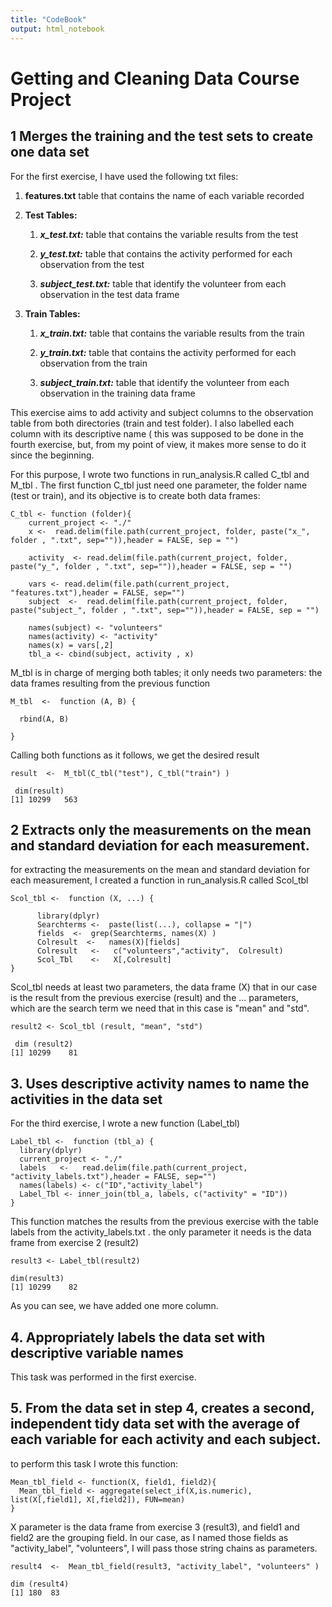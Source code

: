 ```yaml
---
title: "CodeBook"
output: html_notebook
---
```


# **Getting and Cleaning Data Course Project**

## 1 Merges the training and the test sets to create one data set

For the first exercise, I have used the following txt files:

1.  **features.txt** table that contains the name of each variable recorded

2.  **Test Tables:**

    1.  ***x_test.txt:*** table that contains the variable results from the test

    2.  ***y_test.txt:*** table that contains the activity performed for each observation from the test

    3.  ***subject_test.txt:*** table that identify the volunteer from each observation in the test data frame

3.  **Train Tables:**

    1.  ***x_train.txt:*** table that contains the variable results from the train

    2.  ***y_train.txt:*** table that contains the activity performed for each observation from the train

    3.  ***subject_train.txt:*** table that identify the volunteer from each observation in the training data frame

This exercise aims to add activity and subject columns to the observation table from both directories (train and test folder). I also labelled each column with its descriptive name ( this was supposed to be done in the fourth exercise, but, from my point of view, it makes more sense to do it since the beginning.

For this purpose, I wrote two functions in run_analysis.R called C_tbl and M_tbl . The first function C_tbl just need one parameter, the folder name (test or train), and its objective is to create both data frames:

```{r}
C_tbl <- function (folder){
    current_project <- "./"
    x <-  read.delim(file.path(current_project, folder, paste("x_", folder , ".txt", sep="")),header = FALSE, sep = "")
    
    activity  <- read.delim(file.path(current_project, folder, paste("y_", folder , ".txt", sep="")),header = FALSE, sep = "")
    
    vars <- read.delim(file.path(current_project, "features.txt"),header = FALSE, sep="")
    subject  <-  read.delim(file.path(current_project, folder, paste("subject_", folder , ".txt", sep="")),header = FALSE, sep = "")
    
    names(subject) <- "volunteers"
    names(activity) <- "activity"
    names(x) = vars[,2]
    tbl_a <- cbind(subject, activity , x)
```

M_tbl is in charge of merging both tables; it only needs two parameters: the data frames resulting from the previous function

```{r}
M_tbl  <-  function (A, B) {
  
  rbind(A, B)
  
}
```

Calling both functions as it follows, we get the desired result

```{r}
result  <-  M_tbl(C_tbl("test"), C_tbl("train") )
```

     dim(result)
    [1] 10299   563

## 2 Extracts only the measurements on the mean and standard deviation for each measurement.

for extracting the measurements on the mean and standard deviation for each measurement, I created a function in run_analysis.R called Scol_tbl

```{r}
Scol_tbl <-  function (X, ...) {
  
      library(dplyr)    
      Searchterms <-  paste(list(...), collapse = "|")
      fields  <-  grep(Searchterms, names(X) )
      Colresult  <-   names(X)[fields]
      Colresult   <-   c("volunteers","activity",  Colresult)
      Scol_Tbl    <-   X[,Colresult]
}

```

Scol_tbl needs at least two parameters, the data frame (X) that in our case is the result from the previous exercise (result) and the ... parameters, which are the search term we need that in this case is "mean" and "std".

```{r}
result2 <- Scol_tbl (result, "mean", "std")

```

```{r}
 dim (result2)
[1] 10299    81

```

## 3. Uses descriptive activity names to name the activities in the data set

For the third exercise, I wrote a new function (Label_tbl)

```{r}
Label_tbl <-  function (tbl_a) {
  library(dplyr)  
  current_project <- "./"
  labels   <-   read.delim(file.path(current_project, "activity_labels.txt"),header = FALSE, sep="")
  names(labels) <- c("ID","activity_label")
  Label_Tbl <- inner_join(tbl_a, labels, c("activity" = "ID"))
}

```

This function matches the results from the previous exercise with the table labels from the activity_labels.txt . the only parameter it needs is the data frame from exercise 2 (result2)

```{r}
result3 <- Label_tbl(result2)

```

```{r}
dim(result3)
[1] 10299    82
```

As you can see, we have added one more column.

## 4. Appropriately labels the data set with descriptive variable names

This task was performed in the first exercise.

## 5. From the data set in step 4, creates a second, independent tidy data set with the average of each variable for each activity and each subject.

to perform this task I wrote this function:

```{r}
Mean_tbl_field <- function(X, field1, field2){
  Mean_tbl_field <- aggregate(select_if(X,is.numeric), list(X[,field1], X[,field2]), FUN=mean)
}

```

X parameter is the data frame from exercise 3 (result3), and field1 and field2 are the grouping field. In our case, as I named those fields as "activity_label", "volunteers", I will pass those string chains as parameters.

```{r}
result4  <-  Mean_tbl_field(result3, "activity_label", "volunteers" )

```

```{r}
dim (result4)
[1] 180  83
```
